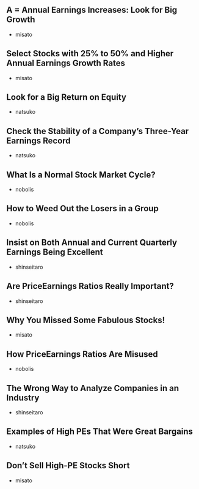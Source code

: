 ## A = Annual Earnings Increases: Look for Big Growth
- misato

## Select Stocks with 25% to 50% and Higher Annual Earnings Growth Rates
- misato

## Look for a Big Return on Equity
- natsuko

## Check the Stability of a Company’s Three-Year Earnings Record
- natsuko

## What Is a Normal Stock Market Cycle?
- nobolis

## How to Weed Out the Losers in a Group
- nobolis

## Insist on Both Annual and Current Quarterly Earnings Being Excellent
- shinseitaro

## Are PriceEarnings Ratios Really Important?
- shinseitaro

## Why You Missed Some Fabulous Stocks!
- misato

## How PriceEarnings Ratios Are Misused
- nobolis

## The Wrong Way to Analyze Companies in an Industry
- shinseitaro

## Examples of High PEs That Were Great Bargains
- natsuko

## Don’t Sell High-PE Stocks Short
- misato